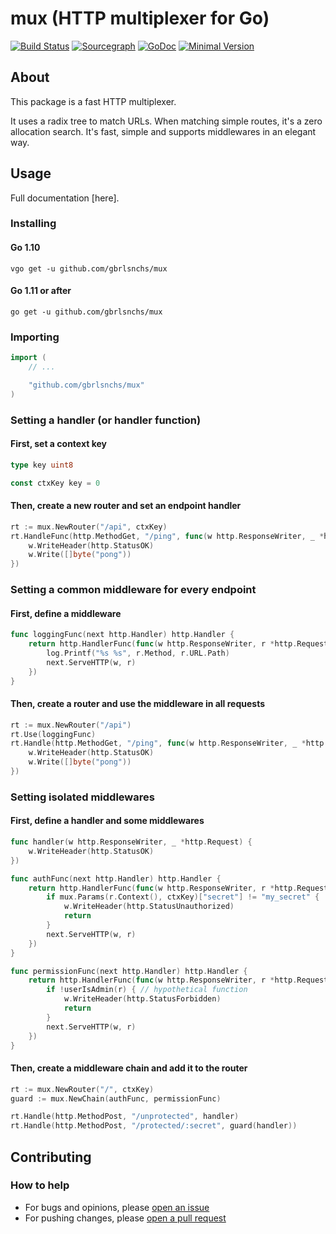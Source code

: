 # mux (HTTP multiplexer for Go)
[![Build Status](https://travis-ci.org/gbrlsnchs/mux.svg?branch=master)](https://travis-ci.org/gbrlsnchs/mux)
[![Sourcegraph](https://sourcegraph.com/github.com/gbrlsnchs/mux/-/badge.svg)](https://sourcegraph.com/github.com/gbrlsnchs/mux?badge)
[![GoDoc](https://godoc.org/github.com/gbrlsnchs/mux?status.svg)](https://godoc.org/github.com/gbrlsnchs/mux)
[![Minimal Version](https://img.shields.io/badge/minimal%20version-go1.10%2B-5272b4.svg)](https://golang.org/doc/go1.10)

## About
This package is a fast HTTP multiplexer.

It uses a radix tree to match URLs. When matching simple routes, it's a zero allocation search.
It's fast, simple and supports middlewares in an elegant way.

## Usage
Full documentation [here].

### Installing
#### Go 1.10
`vgo get -u github.com/gbrlsnchs/mux`
#### Go 1.11 or after
`go get -u github.com/gbrlsnchs/mux`

### Importing
```go
import (
	// ...

	"github.com/gbrlsnchs/mux"
)
```

### Setting a handler (or handler function)
#### First, set a context key
```go
type key uint8

const ctxKey key = 0
```

#### Then, create a new router and set an endpoint handler
```go
rt := mux.NewRouter("/api", ctxKey)
rt.HandleFunc(http.MethodGet, "/ping", func(w http.ResponseWriter, _ *http.Request) {
	w.WriteHeader(http.StatusOK)
	w.Write([]byte("pong"))
})
```

### Setting a common middleware for every endpoint
#### First, define a middleware
```go
func loggingFunc(next http.Handler) http.Handler {
	return http.HandlerFunc(func(w http.ResponseWriter, r *http.Request) {
		log.Printf("%s %s", r.Method, r.URL.Path)
		next.ServeHTTP(w, r)
	})
}
```

#### Then, create a router and use the middleware in all requests
```go
rt := mux.NewRouter("/api")
rt.Use(loggingFunc)
rt.Handle(http.MethodGet, "/ping", func(w http.ResponseWriter, _ *http.Request) {
	w.WriteHeader(http.StatusOK)
	w.Write([]byte("pong"))
})
```

### Setting isolated middlewares
#### First, define a handler and some middlewares
```go
func handler(w http.ResponseWriter, _ *http.Request) {
	w.WriteHeader(http.StatusOK)
})

func authFunc(next http.Handler) http.Handler {
	return http.HandlerFunc(func(w http.ResponseWriter, r *http.Request) {
		if mux.Params(r.Context(), ctxKey)["secret"] != "my_secret" {
			w.WriteHeader(http.StatusUnauthorized)
			return
		}
		next.ServeHTTP(w, r)
	})
}

func permissionFunc(next http.Handler) http.Handler {
	return http.HandlerFunc(func(w http.ResponseWriter, r *http.Request) {
		if !userIsAdmin(r) { // hypothetical function
			w.WriteHeader(http.StatusForbidden)
			return
		}
		next.ServeHTTP(w, r)
	})
}
```

#### Then, create a middleware chain and add it to the router
```go
rt := mux.NewRouter("/", ctxKey)
guard := mux.NewChain(authFunc, permissionFunc)

rt.Handle(http.MethodPost, "/unprotected", handler)
rt.Handle(http.MethodPost, "/protected/:secret", guard(handler))
```

## Contributing
### How to help
- For bugs and opinions, please [open an issue](https://github.com/gbrlsnchs/mux/issues/new)
- For pushing changes, please [open a pull request](https://github.com/gbrlsnchs/mux/compare)